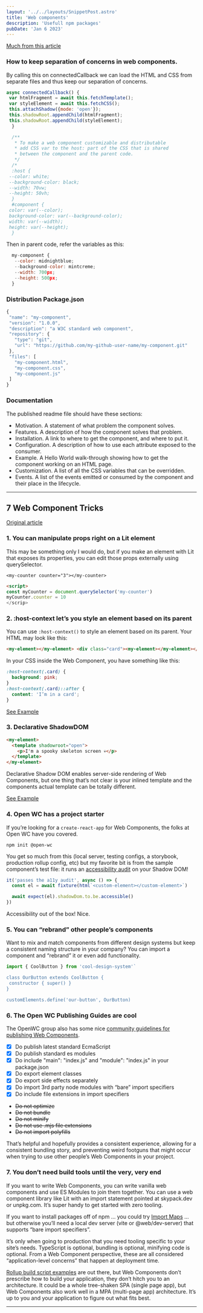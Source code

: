 ```yaml
---
layout: '../../layouts/SnippetPost.astro'
title: 'Web components'
description: 'Usefull npm packages'
pubDate: 'Jan 6 2023'
---
```


[Much from this article](https://medium.com/better-programming/2020-007-the-facets-of-w3c-web-components-e76798ab7b29)

### How to keep separation of concerns in web components.

By calling this on connectedCallback we can load the HTML and CSS from separate files and thus keep our separation of concerns.

```javascript
async connectedCallback() {
 var htmlFragment = await this.fetchTemplate();
 var styleElement = await this.fetchCSS();
 this.attachShadow({mode: 'open'});
 this.shadowRoot.appendChild(htmlFragment);
 this.shadowRoot.appendChild(styleElement);
  }

  /**
   * To make a web component customizable and distributable
   * add CSS var to the host: part of the CSS that is shared
   * between the component and the parent code.
   */
  /*
  :host {
 --color: white;
 --background-color: black;
 --width: 70vw;
 --height: 50vh;
  }
  #component {
 color: var(--color);
 background-color: var(--background-color);
 width: var(--width);
 height: var(--height);
  }
```

Then in parent code, refer the variables as this:

```javascript
  my-component {
   --color: midnightblue;
   --background-color: mintcreme;
   --width: 700px;
   --height: 500px;
  }
```

### Distribution Package.json

```javascript
{
 "name": "my-component",
 "version": "1.0.0",
 "description": "a W3C standard web component",
 "repository": {
   "type": "git",
   "url": "https://github.com/my-github-user-name/my-component.git"
 },
 "files": [
   "my-component.html",
   "my-component.css",
   "my-component.js"
 ]
}
```

### Documentation

The published readme file should have these sections:

- Motivation. A statement of what problem the component solves.
- Features. A description of how the component solves that problem.
- Installation. A link to where to get the component, and where to put it.
- Configuration. A description of how to use each attribute exposed to the consumer.
- Example. A Hello World walk-through showing how to get the component working on an HTML page.
- Customization. A list of all the CSS variables that can be overridden.
- Events. A list of the events emitted or consumed by the component and their place in the lifecycle.

---

## 7 Web Component Tricks

[Original article](https://daverupert.com/2022/04/7-web-component-tricks/)

### 1. You can manipulate props right on a Lit element

This may be something only I would do, but if you make an element with Lit that exposes its properties, you can edit those props externally using querySelector.

`<my-counter counter="3"></my-counter>`

```html
<script>
const myCounter = document.querySelector('my-counter')
myCounter.counter = 10
</scrip>
```

### 2. :host-context let’s you style an element based on its parent

You can use `:host-context()` to style an element based on its parent. Your HTML may look like this:

```html
<my-element></my-element> <div class="card"><my-element></my-element></div>
```

In your CSS inside the Web Component, you have something like this:

```css
:host-context(.card) {
  background: pink;
}
:host-context(.card)::after {
  content: 'I’m in a card';
}
```

[See Example](https://codepen.io/davatron5000/pen/jOYKKPN)

### 3. Declarative ShadowDOM

```html
<my-element>
  <template shadowroot="open">
    <p>I'm a spooky skeleton screen 💀</p>
  </template>
</my-element>
```

Declarative Shadow DOM enables server-side rendering of Web Components, but one thing that’s not clear is your inlined template and the components actual template can be totally different.

[See Example](https://codepen.io/davatron5000/pen/PoEBezm)

### 4. Open WC has a project starter

If you’re looking for a `create-react-app` for Web Components, the folks at Open WC have you covered.

`npm init @open-wc`

You get so much from this (local server, testing configs, a storybook, production rollup config, etc) but my favorite bit is from the sample component’s test file: it runs an [accessibility audit](https://open-wc.org/docs/testing/chai-a11y-axe/) on your Shadow DOM!

```javascript
it('passes the a11y audit', async () => {
  const el = await fixture(html`<custom-element></custom-element>`)

  await expect(el).shadowDom.to.be.accessible()
})
```

Accessibility out of the box! Nice.

### 5. You can “rebrand” other people’s components

Want to mix and match components from different design systems but keep a consistent naming structure in your company? You can import a component and “rebrand” it or even add functionality.

```javascript
import { CoolButton } from 'cool-design-system'`

class OurButton extends CoolButton {
 constructor { super() }
}

customElements.define('our-button', OurButton)
```

### 6. The Open WC Publishing Guides are cool

The OpenWC group also has some nice [community guidelines for publishing Web Components](https://open-wc.org/guides/developing-components/publishing/).

- [x] Do publish latest standard EcmaScript
- [x] Do publish standard es modules
- [x] Do include "main": "index.js" and "module": "index.js" in your package.json
- [x] Do export element classes
- [x] Do export side effects separately
- [x] Do import 3rd party node modules with “bare” import specifiers
- [x] Do include file extensions in import specifiers

- ~~Do not optimize~~
- ~~Do not bundle~~
- ~~Do not minify~~
- ~~Do not use .mjs file extensions~~
- ~~Do not import polyfills~~

That’s helpful and hopefully provides a consistent experience, allowing for a consistent bundling story, and preventing weird footguns that might occur when trying to use other people’s Web Components in your project.

### 7. You don’t need build tools until the very, very end

If you want to write Web Components, you can write vanilla web components and use ES Modules to join them together. You can use a web component library like Lit with an import statement pointed at skypack.dev or unpkg.com. It’s super handy to get started with zero tooling.

If you want to install packages off of npm … you could try [Import Maps](https://github.com/WICG/import-maps) … but otherwise you’ll need a local dev server (vite or @web/dev-server) that supports “bare import specifiers”.

It’s only when going to production that you need tooling specific to your site’s needs. TypeScript is optional, bundling is optional, minifying code is optional. From a Web Component perspective, these are all considered “application-level concerns” that happen at deployment time.

[Rollup build script examples](https://open-wc.org/docs/building/rollup/) are out there, but Web Components don’t prescribe how to build your application, they don’t hitch you to an architecture. It could be a whole tree-shaken SPA (single page app), but Web Components also work well in a MPA (multi-page app) architecture. It’s up to you and your application to figure out what fits best.

---
